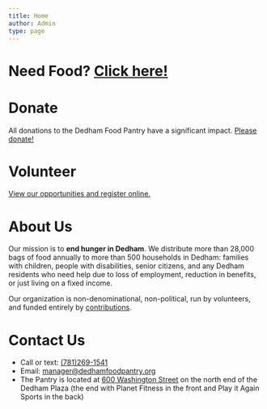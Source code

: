 ```yaml
---
title: Home
author: Admin
type: page
---
```

# Need Food? [Click&nbsp;here!][1]

# Donate

All donations to the Dedham Food Pantry have a significant impact. [Please donate!][2]

# Volunteer

[View our opportunities and register online.][3]

# About Us

Our mission is to **end hunger in Dedham**. We distribute more than 28,000 bags of food annually to more than 500 households in Dedham: families with children, people with disabilities, senior citizens, and any Dedham residents who need help due to loss of employment, reduction in benefits, or just living on a fixed income.

Our organization is non-denominational, non-political, run by volunteers, and funded entirely by [contributions][2].

# Contact Us

* Call or text: [(781)269-1541][4]
* Email: [manager@dedhamfoodpantry.org][5]
* The Pantry is located at [600 Washington Street][6] on the north end of the Dedham Plaza (the end with Planet Fitness in the front and Play it Again Sports in the back)

 [1]: /help/we-can-help/
 [2]: /donate/
 [3]: /volunteer/
 [4]: tel:+17812691541
 [5]: mailto:manager@dedhamfoodpantry.org
 [6]: https://maps.app.goo.gl/TsfNto11XW5p3oYS6
